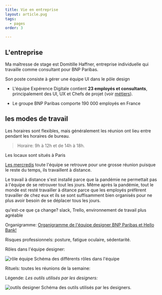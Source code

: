 ```yaml
---
title: Vie en entreprise
layout: article.pug
tags:
  - pages
order: 3

---
```


## L'entreprise

Ma maîtresse de stage est Domitille Haffner, entreprise individuelle qui travaille comme consultant pour BNP Paribas.

Son poste consiste à gérer une équipe UI dans le pôle design

* L'équipe Expérence Digitale contient **23 employés et consultants**, principalement des UI, UX et Chefs de projet (voir [métiers](metiers.md)).

* Le groupe BNP Paribas comporte 190 000 employés en France

<!-- organigramme-->

## les modes de travail

Les horaires sont flexibles, mais généralement les réunion ont lieu entre pendant les horaires de bureau.
> Horaire: 9h à 12h et de 14h à 18h.

Les locaux sont situés à Paris

[Les mercredis](/articles/2022-03-16) toute l'équipe se retrouve pour une grosse réunion puisque le reste du temps, ils travaillent à distance.

Le travail à distance s'est installé parce que la pandémie ne permettait pas à l'équipe de se retrouver tout les jours. Même après la pandémie, tout le monde est resté travailler à ditance parce que les employés préfèrent travailler de chez eux et ils se sont suffisamment bien organisés pour ne plus avoir besoin de se déplacer tous les jours.

qu'est-ce que ça change?
slack, Trello, environnement de travail plus agréable



Organigramme: [Organigramme de l'équipe designer BNP Paribas et Hello Bank!](https://trello.com/1/cards/622f0d3b8d717e4a16fff641/attachments/622f0d3c8d717e4a16fff8ea/previews/622f0d3c8d717e4a16fff8f2/download/organigramme2022.png)

Risques professionnels: posture, fatigue oculaire, sédentarité.

Rôles dans l'équipe designer:

![rôle équipe](/assets/rolesmetiers.jpg) Schéma des différents rôles dans l'équipe

Rituels: toutes les réunions de la semaine: <!-- schéma rituels -->

Légende: *Les outils utilisés par les designers:*

![outils designer](/assets/outilsdesigner.jpg) Schéma des outils utilisés par les designers.
